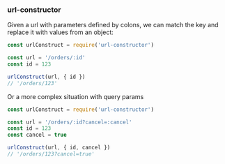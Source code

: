 ### url-constructor

Given a url with parameters defined by colons, we can match the key and replace it with values from an object:

```js
const urlConstruct = require('url-constructor')

const url = '/orders/:id'
const id = 123

urlConstruct(url, { id })
// '/orders/123'
```

Or a more complex situation with query params
```js
const urlConstruct = require('url-constructor')

const url = '/orders/:id?cancel=:cancel'
const id = 123
const cancel = true

urlConstruct(url, { id, cancel })
// '/orders/123?cancel=true'
```
